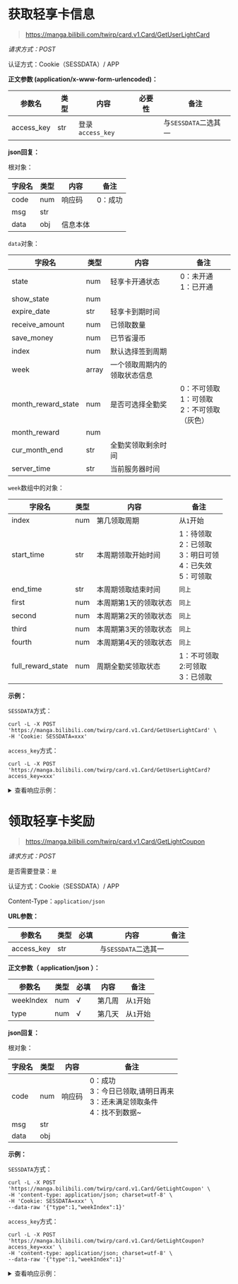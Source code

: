 # 获取轻享卡信息

> https://manga.bilibili.com/twirp/card.v1.Card/GetUserLightCard

*请求方式：POST*

认证方式：Cookie（SESSDATA）/ APP

**正文参数 (application/x-www-form-urlencoded)：**

| 参数名        | 类型  | 内容             | 必要性 | 备注              |
|------------|-----|----------------|-----|-----------------|
| access_key | str | 登录`access_key` |     | 与`SESSDATA`二选其一 |

**json回复：**

根对象：

| 字段名  | 类型  | 内容   | 备注   |
|------|-----|------|------|
| code | num | 响应码  | 0：成功 |
| msg  | str |      |      |
| data | obj | 信息本体 |      |

`data`对象：

| 字段名                | 类型    | 内容             | 备注                              |
|--------------------|-------|----------------|---------------------------------|
| state              | num   | 轻享卡开通状态        | 0：未开通<br/>1：已开通                 |
| show_state         | num   |                |                                 |
| expire_date        | str   | 轻享卡到期时间        |                                 |
| receive_amount     | num   | 已领取数量          |                                 |
| save_money         | num   | 已节省漫币          |                                 |
| index              | num   | 默认选择签到周期       |                                 |
| week               | array | 一个领取周期内的领取状态信息 |                                 |
| month_reward_state | num   | 是否可选择全勤奖       | 0：不可领取<br/>1：可领取<br/>2：不可领取（灰色） |
| month_reward       | num   |                |                                 |
| cur_month_end      | str   | 全勤奖领取剩余时间      |                                 |
| server_time        | str   | 当前服务器时间        |                                 |

`week`数组中的对象：

| 字段名               | 类型  | 内容          | 备注                                             |
|-------------------|-----|-------------|------------------------------------------------|
| index             | num | 第几领取周期      | 从`1`开始                                         |
| start_time        | str | 本周期领取开始时间   | 1：待领取<br/>2：已领取<br/>3：明日可领<br/>4：已失效<br/>5：可领取 |
| end_time          | str | 本周期领取结束时间   | `同上`                                           |
| first             | num | 本周期第1天的领取状态 | `同上`                                           | 
| second            | num | 本周期第2天的领取状态 | `同上`                                           |
| third             | num | 本周期第3天的领取状态 | `同上`                                           |
| fourth            | num | 本周期第4天的领取状态 | `同上`                                           |
| full_reward_state | num | 周期全勤奖领取状态   | 1：不可领取<br/>2:可领取<br/>3：已领取                     |

**示例：**

`SESSDATA`方式：

```shell
curl -L -X POST 'https://manga.bilibili.com/twirp/card.v1.Card/GetUserLightCard' \
-H 'Cookie: SESSDATA=xxx'
```

`access_key`方式：

```shell
curl -L -X POST 'https://manga.bilibili.com/twirp/card.v1.Card/GetUserLightCard?access_key=xxx'
```

<details>
<summary>查看响应示例：</summary>

```json
{
  "code": 0,
  "msg": "",
  "data": {
    "state": 1,
    "show_state": 1,
    "expire_date": "2023-03-09T23:59:59+08:00",
    "receive_amount": 18,
    "save_money": 890,
    "index": 1,
    "week": [
      {
        "index": 1,
        "start_time": "2023-02-10T00:00:00+08:00",
        "end_time": "2023-02-16T23:59:59+08:00",
        "first": 5,
        "second": 1,
        "third": 1,
        "fourth": 1,
        "full_reward_state": 1
      },
      {
        "index": 2,
        "start_time": "2023-02-17T00:00:00+08:00",
        "end_time": "2023-02-23T23:59:59+08:00",
        "first": 1,
        "second": 1,
        "third": 1,
        "fourth": 1,
        "full_reward_state": 1
      },
      {
        "index": 3,
        "start_time": "2023-02-24T00:00:00+08:00",
        "end_time": "2023-03-02T23:59:59+08:00",
        "first": 1,
        "second": 1,
        "third": 1,
        "fourth": 1,
        "full_reward_state": 1
      },
      {
        "index": 4,
        "start_time": "2023-03-03T00:00:00+08:00",
        "end_time": "2023-03-09T23:59:59+08:00",
        "first": 1,
        "second": 1,
        "third": 1,
        "fourth": 1,
        "full_reward_state": 1
      }
    ],
    "month_reward_state": 0,
    "month_reward": 0,
    "cur_month_end": "2023-03-10T00:00:00+08:00",
    "server_time": "2023-02-10T10:59:43+08:00"
  }
}
```

</details>

# 领取轻享卡奖励

> https://manga.bilibili.com/twirp/card.v1.Card/GetLightCoupon

*请求方式：POST*

是否需要登录：`是`

认证方式：Cookie（SESSDATA）/ APP

Content-Type：`application/json`

**URL参数：**

| 参数名        | 类型  | 必填 | 内容              | 备注 |
|------------|-----|----|-----------------|----|
| access_key | str |    | 与`SESSDATA`二选其一 |    |

**正文参数（ application/json ）：**

| 参数名       | 类型  | 必填 | 内容  | 备注     |
|-----------|-----|----|-----|--------|
| weekIndex | num | √  | 第几周 | 从`1`开始 |
| type      | num | √  | 第几天 | 从`1`开始 |

**json回复：**

根对象：

| 字段名  | 类型  | 内容  | 备注                                                 |
|------|-----|-----|----------------------------------------------------|
| code | num | 响应码 | 0：成功<br/>3：今日已领取,请明日再来<br/>3：还未满足领取条件<br/>4：找不到数据~ |
| msg  | str |     |                                                    |
| data | obj |     |                                                    |

**示例：**

`SESSDATA`方式：

```shell
curl -L -X POST 'https://manga.bilibili.com/twirp/card.v1.Card/GetLightCoupon' \
-H 'content-type: application/json; charset=utf-8' \
-H 'Cookie: SESSDATA=xxx' \
--data-raw '{"type":1,"weekIndex":1}'
```

`access_key`方式：

```shell
curl -L -X POST 'https://manga.bilibili.com/twirp/card.v1.Card/GetLightCoupon?access_key=xxx' \
-H 'content-type: application/json; charset=utf-8' \
--data-raw '{"type":1,"weekIndex":1}'
```

<details>
<summary>查看响应示例：</summary>

```json
{
  "code": 0,
  "msg": "",
  "data": {}
}
```

</details>